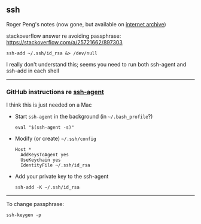 ## ssh

Roger Peng's notes (now gone, but available on [internet archive](https://web.archive.org/web/20190503084130/http://www.biostat.jhsph.edu/bit/nopassword.html))

stackoverflow answer re avoiding passphrase:
<https://stackoverflow.com/a/25721662/897303>

```
ssh-add ~/.ssh/id_rsa &> /dev/null
```

I really don't understand this; seems you need to run both ssh-agent
and ssh-add in each shell


---

### GitHub instructions re [ssh-agent](https://help.github.com/articles/generating-a-new-ssh-key-and-adding-it-to-the-ssh-agent/#adding-your-ssh-key-to-the-ssh-agent)

I think this is just needed on a Mac

- Start `ssh-agent` in the background (in `~/.bash_profile`?)

  ```
  eval "$(ssh-agent -s)"
  ```

- Modify (or create) `~/.ssh/config`

  ```
  Host *
    AddKeysToAgent yes
    UseKeychain yes
    IdentityFile ~/.ssh/id_rsa
  ```

- Add your private key to the ssh-agent

  ```
  ssh-add -K ~/.ssh/id_rsa
  ```

---

To change passphrase:

```
ssh-keygen -p
```
